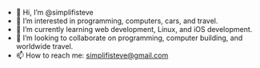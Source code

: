 - 👋 Hi, I’m @simplifisteve
- 👀 I’m interested in programming, computers, cars, and travel.
- 🌱 I’m currently learning web development, Linux, and iOS development.
- 💞️ I’m looking to collaborate on programming, computer building, and worldwide travel.
- 📫 How to reach me: simplifisteve@gmail.com

<!---
simplifisteve/simplifisteve is a ✨ special ✨ repository because its `README.md` (this file) appears on your GitHub profile.
You can click the Preview link to take a look at your changes.
--->
